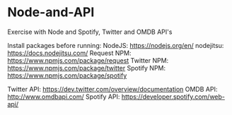 # Node-and-API
Exercise with Node and Spotify, Twitter and OMDB API's

Install packages before running:
NodeJS: https://nodejs.org/en/
nodejitsu: https://docs.nodejitsu.com/
Request NPM: https://www.npmjs.com/package/request
Twitter NPM: https://www.npmjs.com/package/twitter
Spotify NPM: https://www.npmjs.com/package/spotify

Twitter API: https://dev.twitter.com/overview/documentation
OMDB API: http://www.omdbapi.com/
Spotify API: https://developer.spotify.com/web-api/

